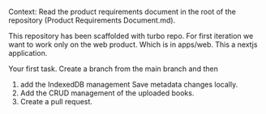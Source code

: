Context: 
Read the product requirements document in the root of the repository (Product Requirements Document.md).

This repository has been scaffolded with turbo repo. For first iteration we want to work only on the web product. Which is in apps/web. This a nextjs application. 

Your first task.
 Create a branch from the main branch and then
1. add the IndexedDB management Save metadata changes locally.
2. Add the CRUD management of the uploaded books. 
3. Create a pull request.
